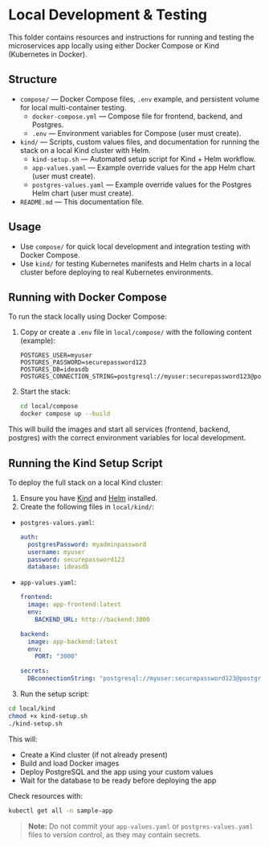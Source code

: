 # Local Development & Testing

This folder contains resources and instructions for running and testing the microservices app locally using either Docker Compose or Kind (Kubernetes in Docker).

## Structure
- `compose/` — Docker Compose files, `.env` example, and persistent volume for local multi-container testing.
  - `docker-compose.yml` — Compose file for frontend, backend, and Postgres.
  - `.env` — Environment variables for Compose (user must create).
- `kind/` — Scripts, custom values files, and documentation for running the stack on a local Kind cluster with Helm.
  - `kind-setup.sh` — Automated setup script for Kind + Helm workflow.
  - `app-values.yaml` — Example override values for the app Helm chart (user must create).
  - `postgres-values.yaml` — Example override values for the Postgres Helm chart (user must create).
- `README.md` — This documentation file.

## Usage
- Use `compose/` for quick local development and integration testing with Docker Compose.
- Use `kind/` for testing Kubernetes manifests and Helm charts in a local cluster before deploying to real Kubernetes environments.

## Running with Docker Compose

To run the stack locally using Docker Compose:

1. Copy or create a `.env` file in `local/compose/` with the following content (example):

   ```env
   POSTGRES_USER=myuser
   POSTGRES_PASSWORD=securepassword123
   POSTGRES_DB=ideasdb
   POSTGRES_CONNECTION_STRING=postgresql://myuser:securepassword123@postgres:5432/ideasdb
   ```

2. Start the stack:

   ```sh
   cd local/compose
   docker compose up --build
   ```

This will build the images and start all services (frontend, backend, postgres) with the correct environment variables for local development.

## Running the Kind Setup Script

To deploy the full stack on a local Kind cluster:

1. Ensure you have [Kind](https://kind.sigs.k8s.io/) and [Helm](https://helm.sh/) installed.
2. Create the following files in `local/kind/`:

- `postgres-values.yaml`:
  ```yaml
  auth:
    postgresPassword: myadminpassword
    username: myuser
    password: securepassword123
    database: ideasdb
  ```
- `app-values.yaml`:
  ```yaml
  frontend:
    image: app-frontend:latest
    env:
      BACKEND_URL: http://backend:3000

  backend:
    image: app-backend:latest
    env:
      PORT: "3000"

  secrets:
    DBconnectionString: "postgresql://myuser:securepassword123@postgres-db-postgresql.sample-app.svc.cluster.local:5432/ideasdb"
  ```

3. Run the setup script:

```sh
cd local/kind
chmod +x kind-setup.sh
./kind-setup.sh
```

This will:
- Create a Kind cluster (if not already present)
- Build and load Docker images
- Deploy PostgreSQL and the app using your custom values
- Wait for the database to be ready before deploying the app

Check resources with:
```sh
kubectl get all -n sample-app
```

> **Note:** Do not commit your `app-values.yaml` or `postgres-values.yaml` files to version control, as they may contain secrets.
